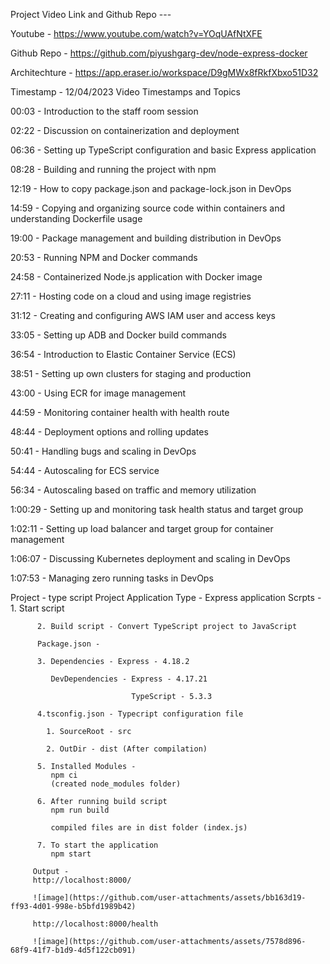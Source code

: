 Project Video Link and Github Repo ---

Youtube - https://www.youtube.com/watch?v=YOqUAfNtXFE

Github Repo - https://github.com/piyushgarg-dev/node-express-docker

Architechture - https://app.eraser.io/workspace/D9gMWx8fRkfXbxo51D32


Timestamp - 12/04/2023
Video Timestamps and Topics

00:03 - Introduction to the staff room session

02:22 - Discussion on containerization and deployment

06:36 - Setting up TypeScript configuration and basic Express application

08:28 - Building and running the project with npm

12:19 - How to copy package.json and package-lock.json in DevOps

14:59 - Copying and organizing source code within containers and understanding Dockerfile usage

19:00 - Package management and building distribution in DevOps

20:53 - Running NPM and Docker commands

24:58 - Containerized Node.js application with Docker image

27:11 - Hosting code on a cloud and using image registries

31:12 - Creating and configuring AWS IAM user and access keys

33:05 - Setting up ADB and Docker build commands

36:54 - Introduction to Elastic Container Service (ECS)

38:51 - Setting up own clusters for staging and production

43:00 - Using ECR for image management

44:59 - Monitoring container health with health route

48:44 - Deployment options and rolling updates

50:41 - Handling bugs and scaling in DevOps

54:44 - Autoscaling for ECS service

56:34 - Autoscaling based on traffic and memory utilization

1:00:29 - Setting up and monitoring task health status and target group

1:02:11 - Setting up load balancer and target group for container management

1:06:07 - Discussing Kubernetes deployment and scaling in DevOps

1:07:53 - Managing zero running tasks in DevOps

Project - type script Project
Application Type - Express application
Scrpts -  1. Start script 
         
          2. Build script - Convert TypeScript project to JavaScript
          
          Package.json -

          3. Dependencies - Express - 4.18.2
             
             DevDependencies - Express - 4.17.21 
                               
                               TypeScript - 5.3.3  

          4.tsconfig.json - Typecript configuration file
            
            1. SourceRoot - src
            
            2. OutDir - dist (After compilation)
          
          5. Installed Modules -
             npm ci 
             (created node_modules folder) 

          6. After running build script
             npm run build

             compiled files are in dist folder (index.js)

          7. To start the application
             npm start

         Output - 
         http://localhost:8000/
         
         ![image](https://github.com/user-attachments/assets/bb163d19-ff93-4d01-998e-b5bfd1989b42)

         http://localhost:8000/health

         ![image](https://github.com/user-attachments/assets/7578d896-68f9-41f7-b1d9-4d5f122cb091)




             
